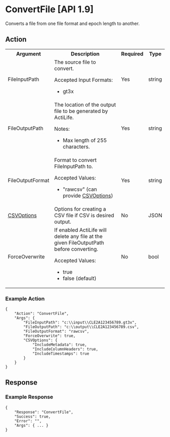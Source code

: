 # ConvertFile [API 1.9]

Converts a file from one file format and epoch length to another.

## Action

<table>
  <tr>
    <th>Argument</th>
    <th>Description</th>
    <th>Required</th>
    <th>Type</th>
  </tr>
  <tr>
    <td>FileInputPath</td>
    <td>The source file to convert.
        <p>Accepted Input Formats:</p>
        <ul>
            <li>gt3x</li>
        </ul>
    </td>
    <td>Yes</td>
    <td>string</td>
  </tr>
  <tr>
    <td>FileOutputPath</td>
    <td>The location of the output file to be generated by ActiLife.
        <p>Notes:</p>        
        <ul><li>Max length of 255 characters.</li></ul></td>
    <td>Yes</td>
    <td>string</td>
  </tr>
  <tr>
    <td>FileOutputFormat</td>
    <td>Format to convert FileInputPath to.
        <p>Accepted Values:</p>
        <ul>
            <li>"rawcsv" (can provide <a href="../elements/csvoptions.md">CSVOptions</a>)</li>
        </ul>
    </td>
    <td>Yes</td>
    <td>string</td>
  </tr>
  <tr>
    <td><a href="../elements/csvoptions.md">CSVOptions</a></td>
    <td>Options for creating a CSV file if CSV is desired output.</td>
    <td>No</td>
    <td>JSON</td>
  </tr>
  <tr>
    <td>ForceOverwrite</td>
    <td>If enabled ActiLife will delete any file at the given FileOutputPath before converting. 
        <p>Accepted Values:</p>        
        <ul><li>true</li><li>false (default)</ul></td>
    <td>No</td>
    <td>bool</td>
  </tr>
</table>

### Example Action

    {
        "Action": "ConvertFile",
        "Args": {
            "FileInputPath": "c:\\input\\CLE2A123456789.gt3x",
            "FileOutputPath": "c:\\output\\CLE2A123456789.csv",
            "FileOutputFormat": "rawcsv",
            "ForceOverwrite": true,
            "CSVOptions": {
                "IncludeMetadata": true,
                "IncludeColumnHeaders": true,
                "IncludeTimestamps": true
            }
        }
    }

## Response

### Example Response

    {
        "Response": "ConvertFile",
        "Success": true,
        "Error": "",
        "Args": { ... }
    }
